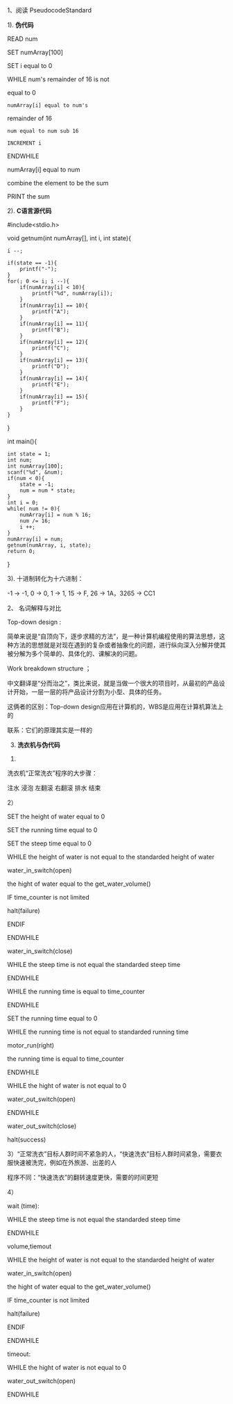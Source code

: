1、阅读 PseudocodeStandard

1). **伪代码**

READ num

SET numArray[100]

SET i equal to 0

WHILE num's remainder of 16 is not 

equal to 0

	numArray[i] equal to num's 

  remainder of 16

	num equal to num sub 16

	INCREMENT i

ENDWHILE

numArray[i] equal to num

combine the element to be the sum

PRINT  the sum

2). **C语言源代码**

#include<stdio.h>

void getnum(int numArray[], int i, int state){

    i --;

	if(state == -1){
		printf("-");
	}
	for(; 0 <= i; i --){
		if(numArray[i] < 10){
			printf("%d", numArray[i]);
		}
		if(numArray[i] == 10){
			printf("A");
		}
		if(numArray[i] == 11){
			printf("B");
		}
		if(numArray[i] == 12){
			printf("C");
		}
		if(numArray[i] == 13){
			printf("D");
		}
		if(numArray[i] == 14){
			printf("E");
		}
		if(numArray[i] == 15){
			printf("F");
		}
	} 
}

int main(){

	int state = 1;
	int num;
	int numArray[100];
	scanf("%d", &num);
	if(num < 0){
		state = -1;
		num = num * state;
	} 
	int i = 0;
	while( num != 0){
		numArray[i] = num % 16;
		num /= 16;
		i ++;
	}
	numArray[i] = num;
 	getnum(numArray, i, state);
	return 0;
}

3). 十进制转化为十六进制：

 -1 -> -1,  0 -> 0,  1 -> 1,  15 -> F,   26 -> 1A，3265 -> CC1 

2、 名词解释与对比 

Top-down design :

简单来说是“自顶向下，逐步求精的方法”，是一种计算机编程使用的算法思想，这种方法的思想就是对现在遇到的复杂或者抽象化的问题，进行纵向深入分解并使其被分解为多个简单的、具体化的、课解决的问题。

Work breakdown structure ；

中文翻译是“分而治之”，类比来说，就是当做一个很大的项目时，从最初的产品设计开始，一层一层的将产品设计分割为小型、具体的任务。

这俩者的区别：Top-down design应用在计算机的，WBS是应用在计算机算法上的

联系：它们的原理其实是一样的


3. **洗衣机与伪代码**
1)
洗衣机“正常洗衣”程序的大步骤：

注水 浸泡  左翻滚 右翻滚 排水 结束


2）

SET the height of water equal to 0

SET the running time equal to 0

SET the steep time equal to 0

WHILE the height of water is not equal to the standarded height of water 

water_in_switch(open)

the hight of water equal to the get_water_volume()

IF  time_counter is not limited

halt(failure)

ENDIF

ENDWHILE

water_in_switch(close)

WHILE the steep time is not equal the standarded steep time

ENDWHILE

WHILE the running time is equal to time_counter

ENDWHILE

SET the running time equal to 0

WHILE the running time is not equal to  standarded running time 

motor_run(right)

the running time is equal to time_counter

ENDWHILE

WHILE the hight of water is not equal to 0

water_out_switch(open)

ENDWHILE 

water_out_switch(close)


halt(success)

3）“正常洗衣”目标人群时间不紧急的人，“快速洗衣”目标人群时间紧急，需要衣服快速被洗完，例如在外旅游、出差的人

程序不同：“快速洗衣”的翻转速度更快，需要的时间更短

4）

wait (time):


WHILE the steep time is not equal the standarded steep time

ENDWHILE

volume,tiemout

WHILE the height of water is not equal to the standarded height of water 

water_in_switch(open)

the hight of water equal to the get_water_volume()

IF  time_counter is not limited

halt(failure)

ENDIF

ENDWHILE

timeout:

WHILE the hight of water is not equal to 0

water_out_switch(open)

ENDWHILE 



